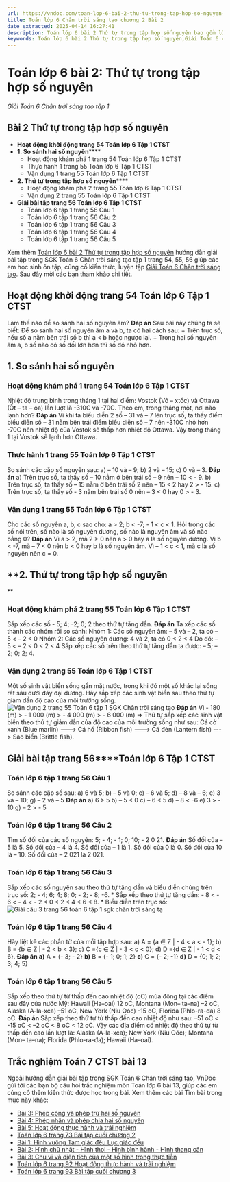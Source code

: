 ```yaml
---
url: https://vndoc.com/toan-lop-6-bai-2-thu-tu-trong-tap-hop-so-nguyen-235519
title: Toán lớp 6 Chân trời sáng tạo chương 2 Bài 2
date_extracted: 2025-04-14 16:27:41
description: Toán lớp 6 bài 2 Thứ tự trong tập hợp số nguyên bao gồm lời giải chi tiết cho từng bài tập cho các em học sinh tham khảo luyện Giải Toán 6 Chân trời sáng tạo tập 1.
keywords: Toán lớp 6 bài 2 Thứ tự trong tập hợp số nguyên,Giải Toán 6 chân trời sáng tạo Thứ tự trong tập hợp số nguyên,toán lớp 6 chân trời sáng tạo chương 2,toán 6,toán lớp 6,giải toán lớp 6,giải toán 6,toán lớp 6 chân trời sáng tạo,toán 6 chân trời sáng tạo,giải toán lớp 6 chân trời sáng tạo,giải toán 6 chân trời sáng tạo,Số nguyên âm và tập hợp các số nguyên,bài 2 thứ tự trong tập hợp số nguyên,thứ tự trong tập hợp số nguyên
---
```


# Toán lớp 6 bài 2: Thứ tự trong tập hợp số nguyên
 _Giải Toán 6 Chân trời sáng tạo tập 1_
## **Bài 2 Thứ tự trong tập hợp số nguyên**
  * **Hoạt động khởi động trang 54 Toán lớp 6 Tập 1 CTST**
  * **1\. So sánh hai số nguyên******
    * Hoạt động khám phá 1 trang 54 Toán lớp 6 Tập 1 CTST
    * Thực hành 1 trang 55 Toán lớp 6 Tập 1 CTST
    * Vận dụng 1 trang 55 Toán lớp 6 Tập 1 CTST
  * **2\. Thứ tự trong tập hợp số nguyên******
    * Hoạt động khám phá 2 trang 55 Toán lớp 6 Tập 1 CTST
    * Vận dụng 2 trang 55 Toán lớp 6 Tập 1 CTST
  * **Giải bài tập trang 56 Toán lớp 6 Tập 1 CTST**
    * Toán lớp 6 tập 1 trang 56 Câu 1
    * Toán lớp 6 tập 1 trang 56 Câu 2
    * Toán lớp 6 tập 1 trang 56 Câu 3
    * Toán lớp 6 tập 1 trang 56 Câu 4
    * Toán lớp 6 tập 1 trang 56 Câu 5

Xem thêm
[Toán lớp 6 bài 2 Thứ tự trong tập hợp số nguyên](<https://vndoc.com/toan-lop-6-bai-2-thu-tu-trong-tap-hop-so-nguyen-235519>) hướng dẫn giải bài tập trong SGK Toán 6 Chân trời sáng tạo tập 1 trang 54, 55, 56 giúp các em học sinh ôn tập, củng cố kiến thức, luyện tập [Giải Toán 6 Chân trời sáng tạo](<https://vndoc.com/toan-lop-6-sach-chan-troi-sang-tao>). Sau đây mời các bạn tham khảo chi tiết.
## **Hoạt động khởi động trang 54 Toán lớp 6 Tập 1 CTST**
Làm thế nào để so sánh hai số nguyên âm?
**Đáp án**
Sau bài này chúng ta sẽ biết:
Để so sánh hai số nguyên âm a và b, ta có hai cách sau:
\+ Trên trục số, nếu số a nằm bên trái số b thì a < b hoặc ngược lại.
\+ Trong hai số nguyên âm a, b số nào có số đối lớn hơn thì số đó nhỏ hơn.
## **1\. So sánh hai số nguyên**
### **Hoạt động khám phá 1 trang 54 Toán lớp 6 Tập 1 CTST**
Nhiệt độ trung bình trong tháng 1 tại hai điểm: Vostok \(Vô – xtốc\) và Ottawa \(Ốt – ta – oa\) lần lượt là -310C và -70C. Theo em, trong tháng một, nơi nào lạnh hơn?
**Đáp án**
Vì khi ta biểu diễn 2 số – 31 và – 7 lên trục số, ta thấy điểm biểu diễn số – 31 nằm bên trái điểm biểu diễn số – 7 nên -310C nhỏ hơn -70C nên nhiệt độ của Vostok sẽ thấp hơn nhiệt độ Ottawa.
Vậy trong tháng 1 tại Vostok sẽ lạnh hơn Ottawa.
### **Thực hành 1 trang 55 Toán lớp 6 Tập 1 CTST**
So sánh các cặp số nguyên sau:
a\) – 10 và – 9;
b\) 2 và – 15;
c\) 0 và – 3.
**Đáp án**
a\) Trên trục số, ta thấy số – 10 nằm ở bên trái số – 9 nên – 10 < \- 9.
b\) Trên trục số, ta thấy số – 15 nằm ở bên trái số 2 nên – 15 < 2 hay 2 > \- 15.
c\) Trên trục số, ta thấy số - 3 nằm bên trái số 0 nên – 3 < 0 hay 0 > \- 3.
### **Vận dụng 1 trang 55 Toán lớp 6 Tập 1 CTST**
Cho các số nguyên a, b, c sao cho:
a > 2; b < -7; - 1 < c < 1.
Hỏi trong các số nói trên, số nào là số nguyên dương, số nào là nguyên âm và số nào bằng 0?
**Đáp án**
Vì a > 2, mà 2 > 0 nên a > 0 hay a là số nguyên dương.
Vì b < -7, mà – 7 < 0 nên b < 0 hay b là số nguyên âm.
Vì – 1 < c < 1, mà c là số nguyên nên c = 0.
## **2\. Thứ tự trong tập hợp số nguyên  
**
### **Hoạt động khám phá 2 trang 55 Toán lớp 6 Tập 1 CTST**
Sắp xếp các số - 5; 4; -2; 0; 2 theo thứ tự tăng dần.
**Đáp án**
Ta xếp các số thành các nhóm rồi so sánh:
Nhóm 1: Các số nguyên âm: – 5 và – 2, ta có – 5 < – 2 < 0
Nhóm 2: Các số nguyên dương: 4 và 2, ta có 0 < 2 < 4
Do đó: – 5 < – 2 < 0 < 2 < 4
Sắp xếp các số trên theo thứ tự tăng dần ta được: – 5; – 2; 0; 2; 4.
### **Vận dụng 2 trang 55 Toán lớp 6 Tập 1 CTST**
Một số sinh vật biển sống gần mặt nước, trong khi đó một số khác lại sống rất sâu dưới đáy đại dương. Hãy sắp xếp các sinh vật biển sau theo thứ tự giảm dần độ cao của môi trường sống.
![Vận dụng 2 trang 55 Toán 6 tập 1 SGK Chân trời sáng tạo](https://i.vdoc.vn/data/image/2021/11/14/Van-dung-2-trang-55-Toan-6-tap-1-SGK-Chan-troi-sang-tao.png)
**Đáp án**
Vì - 180 \(m\) > \- 1 000 \(m\) > \- 4 000 \(m\) > \- 6 000 \(m\)
=> Thứ tự sắp xếp các sinh vật biển theo thứ tự giảm dần của độ cao của môi trường sống như sau:
Cá cờ xanh \(Blue marlin\) ---> Cá hố \(Ribbon fish\) ---> Cá đèn \(Lantern fish\) ---> Sao biển \(Brittle fish\).
## **Giải bài tập trang 56****Toán lớp 6 Tập 1 CTST**
### **Toán lớp 6 tập 1 trang 56 Câu 1**
So sánh các cặp số sau:
a\) 6 và 5;
b\) – 5 và 0;
c\) – 6 và 5;
d\) – 8 và – 6;
e\) 3 và – 10;
g\) – 2 và – 5
**Đáp án**
a\) 6 > 5
b\) – 5 < 0
c\) – 6 < 5
d\) – 8 < -6
e\) 3 > \- 10
g\) – 2 > \- 5
### **Toán lớp 6 tập 1 trang 56 Câu 2**
Tìm số đối của các số nguyên: 5; - 4; - 1; 0; 10; - 2 0 21.
**Đáp án**
Số đối của – 5 là 5.
Số đối của – 4 là 4.
Số đối của – 1 là 1.
Số đối của 0 là 0.
Số đối của 10 là – 10.
Số đối của – 2 021 là 2 021.
### **Toán lớp 6 tập 1 trang 56 Câu 3**
Sắp xếp các số nguyên sau theo thứ tự tăng dần và biểu diễn chúng trên trục số:
2; - 4; 6; 4; 8; 0; - 2; - 8; -6.
\* Sắp xếp theo thứ tự tăng dần: - 8 < \- 6 < \- 4 < \- 2 < 0 < 2 < 4 < 6 < 8.
\* Biểu diễn trên trục số:
![Giải câu 3 trang 56 toán 6 tập 1 sgk chân trời sáng tạ](https://i.vdoc.vn/data/image/2021/06/17/giai-toan-6-bai-2-thu-tu-trong-tap-hop-so-nguyen-a.png)
### **Toán lớp 6 tập 1 trang 56 Câu 4**
Hãy liệt kê các phần từ của mỗi tập hợp sau:
a\) A = \{a ∈ Z | - 4 < a < \- 1\};
b\) B = \{b ∈ Z | - 2 < b < 3\};
c\) C =\{c ∈ Z | - 3 < c < 0\};
d\) D =\{d ∈ Z | - 1 < d < 6\}.
**Đáp án**
**a\)** A = \{- 3; - 2\}
**b\)** B = \{- 1; 0; 1; 2\}
**c\)** C = \{- 2; -1\}
**d\)** D = \{0; 1; 2; 3; 4; 5\}
### **Toán lớp 6 tập 1 trang 56 Câu 5**
Sắp xếp theo thứ tự từ thấp đến cao nhiệt độ \(oC\) mùa đông tại các điểm sau đây của nước Mỹ: Hawaii \(Ha–oai\) 12 oC, Montana \(Mon– ta–na\) –2 oC, Alaska \(A-la-xca\) –51 oC, New York \(Niu Oóc\) -15 oC, Florida \(Phlo-ra-đa\) 8 oC.
**Đáp án**
Sắp xếp theo thứ tự từ thấp đến cao nhiệt độ như sau: –51 oC < -15 oC < –2 oC < 8 oC < 12 oC.
Vậy các địa điểm có nhiệt độ theo thứ tự từ thấp đến cao lần lượt là: Alaska \(A-la-xca\); New York \(Niu Oóc\); Montana \(Mon– ta–na\); Florida \(Phlo-ra-đa\); Hawaii \(Ha–oai\).
## Trắc nghiệm Toán 7 CTST bài 13
Ngoài hướng dẫn giải bài tập trong SGK Toán 6 Chân trời sáng tạo, VnDoc gửi tới các bạn bộ câu hỏi trắc nghiệm môn Toán lớp 6 bài 13, giúp các em củng cố thêm kiến thức được học trong bài.
Xem thêm các bài Tìm bài trong mục này khác:
  * [Bài 3: Phép cộng và phép trừ hai số nguyên](</toan-lop-6-bai-3-phep-cong-va-phep-tru-hai-so-nguyen-235530>)
  * [Bài 4: Phép nhân và phép chia hai số nguyên](</toan-lop-6-bai-4-phep-nhan-va-phep-chia-hai-so-nguyen-235534>)
  * [Bài 5: Hoạt động thực hành và trải nghiệm](</toan-lop-6-bai-5-hoat-dong-thuc-hanh-va-trai-nghiem-235829>)
  * [Toán lớp 6 trang 73 Bài tập cuối chương 2 ](</toan-lop-6-trang-73-bai-tap-cuoi-chuong-2-chan-troi-sang-tao-235833>)
  * [Bài 1: Hình vuông Tam giác đều Lục giác đều](</toan-lop-6-bai-1-hinh-vuong-tam-giac-deu-luc-giac-deu-235839>)
  * [Bài 2: Hình chữ nhật - Hình thoi - Hình bình hành - Hình thang cân](</toan-lop-6-bai-2-hinh-chu-nhat-hinh-thoi-hinh-binh-hanh-hinh-thang-can-235855>)
  * [Bài 3: Chu vi và diện tích của một số hình trong thực tiễn](</toan-lop-6-bai-3-chu-vi-va-dien-tich-cua-mot-so-hinh-trong-thuc-tien-235915>)
  * [Toán lớp 6 trang 92 Hoạt động thực hành và trải nghiệm](</toan-lop-6-trang-92-hoat-dong-thuc-hanh-va-trai-nghiem-235928>)
  * [Toán lớp 6 trang 93 Bài tập cuối chương 3 ](</toan-lop-6-trang-93-bai-tap-cuoi-chuong-3-235939>)


